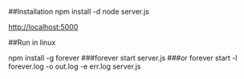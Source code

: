 ##Installation
    npm install -d
    node server.js

[http://localhost:5000](http://localhost:5000)



##Run in linux

npm install -g forever
###forever start server.js
###or forever start -l forever.log -o out.log -e err.log server.js
